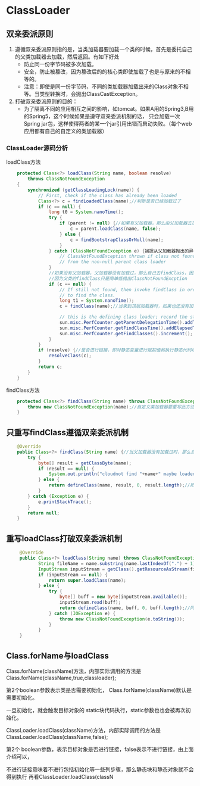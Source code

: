 # ClassLoader
## 双亲委派原则
1. 遵循双亲委派原则指的是，当类加载器要加载一个类的时候，首先是委托自己的父类加载器去加载，然后返回。有如下好处
   * 防止同一份字节码被多次加载。
   * 安全，防止被篡改，因为篡改后的的核心类即使加载了也是与原来的不相等的。
   * 注意：即使是同一份字节码，不同的类加载器加载出来的Class对象不相等。当类型转换时，会抛出ClassCastException。
2. 打破双亲委派原则的目的：
   * 为了隔离不同的应用相互之间的影响，如tomcat。如果A用的Spring3,B用的Spring5，这个时候如果是遵守双亲委派机制的话，
   只会加载一次Spring jar包，这样使得两者的某一个jar引用出错而启动失败。（每个web应用都有自己的自定义的类加载器）
### ClassLoader源码分析
loadClass方法
```java
    protected Class<?> loadClass(String name, boolean resolve)
        throws ClassNotFoundException
    {
        synchronized (getClassLoadingLock(name)) {
            // First, check if the class has already been loaded
            Class<?> c = findLoadedClass(name);//判断是否已经加载过了
            if (c == null) {
                long t0 = System.nanoTime();
                try {
                    if (parent != null) {//如果有父加载器，那么由父加载器去加载
                        c = parent.loadClass(name, false);
                    } else {
                        c = findBootstrapClassOrNull(name);
                    }
                } catch (ClassNotFoundException e) {捕捉从父加载器抛出的异常
                    // ClassNotFoundException thrown if class not found
                    // from the non-null parent class loader
                }
                //如果没有父加载器，父加载器没有加载过，那么自己去findClass，因此自定义类加载器要重写findClass
                //因为父类的findClass只是简单低抛出ClassNotFoundExcption
                if (c == null) {
                    // If still not found, then invoke findClass in order
                    // to find the class.
                    long t1 = System.nanoTime();
                    c = findClass(name);//当来到顶层加载器时，如果也还没有加载过，那么从顶层开始抛出异常

                    // this is the defining class loader; record the stats
                    sun.misc.PerfCounter.getParentDelegationTime().addTime(t1 - t0);
                    sun.misc.PerfCounter.getFindClassTime().addElapsedTimeFrom(t1);
                    sun.misc.PerfCounter.getFindClasses().increment();
                }
            }
            if (resolve) {//是否进行链接，即对静态变量进行赋初值和执行静态代码块
                resolveClass(c);
            }
            return c;
        }
    }
```
findClass方法
```java
    protected Class<?> findClass(String name) throws ClassNotFoundException {//简单地抛异常
        throw new ClassNotFoundException(name);//自定义类加载器要重写此方法
    }
```
## 只重写findClass遵循双亲委派机制
```java
    @Override
    public Class<?> findClass(String name) {//当父加载器没有加载过时，那么自己去findClass
        try {
            byte[] result = getClassByte(name);
            if (result == null) {
                System.out.println("cloudnot find "+name+" maybe loaded by parent");
            } else {
                return defineClass(name, result, 0, result.length);//把字节码交由虚拟机去定义类
            }
        } catch (Exception e) {
            e.printStackTrace();
        }
        return null;
    }
```
## 重写loadClass打破双亲委派机制
```java
     @Override
     public Class<?> loadClass(String name) throws ClassNotFoundException {//不再如上检查父类是否加载过
            String fileName = name.substring(name.lastIndexOf(".") + 1) + ".class";
            InputStream inputStream = getClass().getResourceAsStream(fileName);
            if (inputStream == null) {
                return super.loadClass(name);
            } else {
                try {
                    byte[] buff = new byte[inputStream.available()];
                    inputStream.read(buff);
                    return defineClass(name, buff, 0, buff.length);//同样是找到字节码交由虚拟机定义
                } catch (IOException e) {
                    throw new ClassNotFoundException(e.toString());
                }
            }
     }
```
## Class.forName与loadClass
Class.forName(className)方法，内部实际调用的方法是  Class.forName(className,true,classloader);

第2个boolean参数表示类是否需要初始化，  Class.forName(className)默认是需要初始化。

一旦初始化，就会触发目标对象的 static块代码执行，static参数也也会被再次初始化。

    

ClassLoader.loadClass(className)方法，内部实际调用的方法是  ClassLoader.loadClass(className,false);

第2个 boolean参数，表示目标对象是否进行链接，false表示不进行链接，由上面介绍可以，

不进行链接意味着不进行包括初始化等一些列步骤，那么静态块和静态对象就不会得到执行                                                                                                                                           再看ClassLoader.loadClass(classN